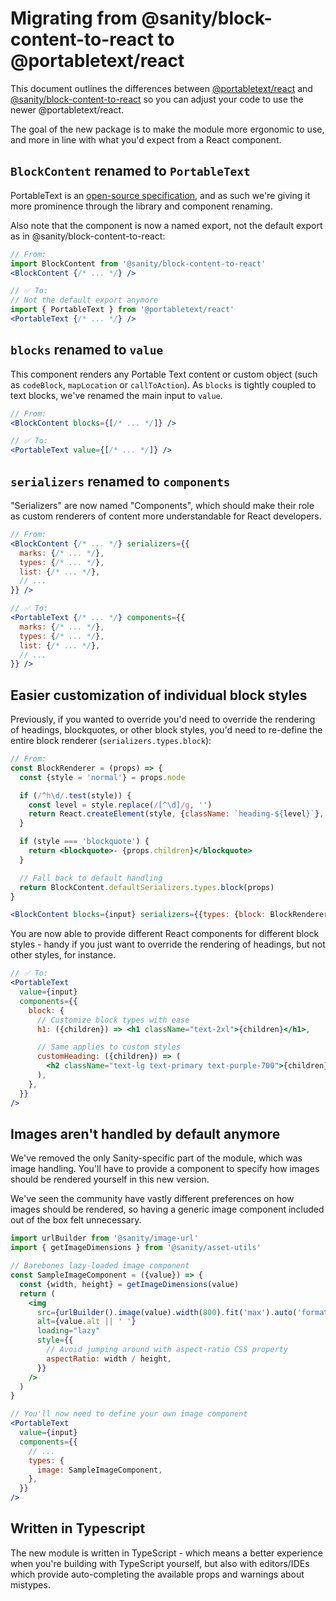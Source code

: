 # Migrating from @sanity/block-content-to-react to @portabletext/react

This document outlines the differences between [@portabletext/react](https://www.npmjs.com/package/@portabletext/react) and [@sanity/block-content-to-react](https://www.npmjs.com/package/@sanity/block-content-to-react) so you can adjust your code to use the newer @portabletext/react.

The goal of the new package is to make the module more ergonomic to use, and more in line with what you'd expect from a React component.

## `BlockContent` renamed to `PortableText`

PortableText is an [open-source specification](https://portabletext.org/), and as such we're giving it more prominence through the library and component renaming.

Also note that the component is now a named export, not the default export as in @sanity/block-content-to-react:

```jsx
// From:
import BlockContent from '@sanity/block-content-to-react'
<BlockContent {/* ... */} />

// ✅ To:
// Not the default export anymore
import { PortableText } from '@portabletext/react'
<PortableText {/* ... */} />
```

## `blocks` renamed to `value`

This component renders any Portable Text content or custom object (such as `codeBlock`, `mapLocation` or `callToAction`). As `blocks` is tightly coupled to text blocks, we've renamed the main input to `value`.

```jsx
// From:
<BlockContent blocks={[/* ... */]} />

// ✅ To:
<PortableText value={[/* ... */]} />
```

## `serializers` renamed to `components`

"Serializers" are now named "Components", which should make their role as custom renderers of content more understandable for React developers.

```jsx
// From:
<BlockContent {/* ... */} serializers={{
  marks: {/* ... */},
  types: {/* ... */},
  list: {/* ... */},
  // ...
}} />

// ✅ To:
<PortableText {/* ... */} components={{
  marks: {/* ... */},
  types: {/* ... */},
  list: {/* ... */},
  // ...
}} />
```

## Easier customization of individual block styles

Previously, if you wanted to override you'd need to override the rendering of headings, blockquotes, or other block styles, you'd need to re-define the entire block renderer (`serializers.types.block`):

```jsx
// From:
const BlockRenderer = (props) => {
  const {style = 'normal'} = props.node

  if (/^h\d/.test(style)) {
    const level = style.replace(/[^\d]/g, '')
    return React.createElement(style, {className: `heading-${level}`}, props.children)
  }

  if (style === 'blockquote') {
    return <blockquote>- {props.children}</blockquote>
  }

  // Fall back to default handling
  return BlockContent.defaultSerializers.types.block(props)
}

<BlockContent blocks={input} serializers={{types: {block: BlockRenderer}}} />
```

You are now able to provide different React components for different block styles - handy if you just want to override the rendering of headings, but not other styles, for instance.

```jsx
// ✅ To:
<PortableText
  value={input}
  components={{
    block: {
      // Customize block types with ease
      h1: ({children}) => <h1 className="text-2xl">{children}</h1>,

      // Same applies to custom styles
      customHeading: ({children}) => (
        <h2 className="text-lg text-primary text-purple-700">{children}</h2>
      ),
    },
  }}
/>
```

## Images aren't handled by default anymore

We've removed the only Sanity-specific part of the module, which was image handling. You'll have to provide a component to specify how images should be rendered yourself in this new version.

We've seen the community have vastly different preferences on how images should be rendered, so having a generic image component included out of the box felt unnecessary.

```jsx
import urlBuilder from '@sanity/image-url'
import { getImageDimensions } from '@sanity/asset-utils'

// Barebones lazy-loaded image component
const SampleImageComponent = ({value}) => {
  const {width, height} = getImageDimensions(value)
  return (
    <img
      src={urlBuilder().image(value).width(800).fit('max').auto('format').url()}
      alt={value.alt || ' '}
      loading="lazy"
      style={{
        // Avoid jumping around with aspect-ratio CSS property
        aspectRatio: width / height,
      }}
    />
  )
}

// You'll now need to define your own image component
<PortableText
  value={input}
  components={{
    // ...
    types: {
      image: SampleImageComponent,
    },
  }}
/>
```

## Written in Typescript

The new module is written in TypeScript - which means a better experience when you're building with TypeScript yourself, but also with editors/IDEs which provide auto-completing the available props and warnings about mistypes.
